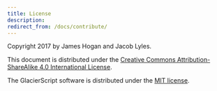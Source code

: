 ```yaml
---
title: License
description:
redirect_from: /docs/contribute/
---
```


Copyright 2017 by James Hogan and Jacob Lyles.

This document is distributed under the
[Creative Commons Attribution-ShareAlike 4.0 International License](https://creativecommons.org/licenses/by-sa/4.0/).

The GlacierScript software is distributed under the
[MIT license](https://opensource.org/licenses/MIT).
